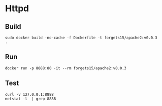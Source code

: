 Httpd
=====

Build
-----

```
sudo docker build -no-cache -f Dockerfile -t forgets15/apache2:v0.0.3 .
```

Run
---

```
docker run -p 8888:80 -it --rm forgets15/apache2:v0.0.3
```

Test
----

```
curl -v 127.0.0.1:8888
netstat -l  | grep 8888
```
